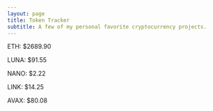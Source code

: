 ```yaml
---
layout: page
title: Token Tracker
subtitle: A few of my personal favorite cryptocurrency projects.
---
```


<!--BEGINCRYPTOINPUT-->
ETH: $2689.90

LUNA: $91.55

NANO: $2.22

LINK: $14.25

AVAX: $80.08

<!--ENDCRYPTOINPUT-->
